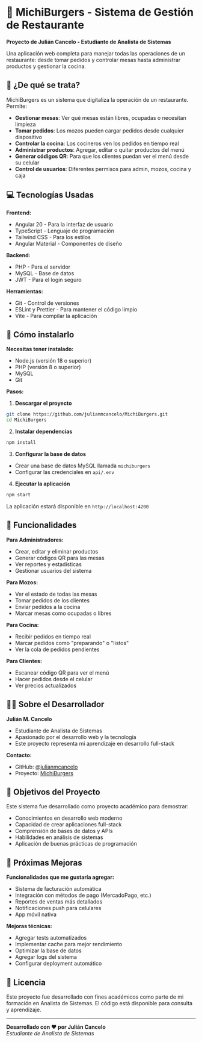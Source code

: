 # 🍔 MichiBurgers - Sistema de Gestión de Restaurante

**Proyecto de Julián Cancelo - Estudiante de Analista de Sistemas**

Una aplicación web completa para manejar todas las operaciones de un restaurante: desde tomar pedidos y controlar mesas hasta administrar productos y gestionar la cocina.

## 🎯 ¿De qué se trata?

MichiBurgers es un sistema que digitaliza la operación de un restaurante. Permite:

- **Gestionar mesas**: Ver qué mesas están libres, ocupadas o necesitan limpieza
- **Tomar pedidos**: Los mozos pueden cargar pedidos desde cualquier dispositivo
- **Controlar la cocina**: Los cocineros ven los pedidos en tiempo real
- **Administrar productos**: Agregar, editar o quitar productos del menú
- **Generar códigos QR**: Para que los clientes puedan ver el menú desde su celular
- **Control de usuarios**: Diferentes permisos para admin, mozos, cocina y caja

## 💻 Tecnologías Usadas

**Frontend:**
- Angular 20 - Para la interfaz de usuario
- TypeScript - Lenguaje de programación
- Tailwind CSS - Para los estilos
- Angular Material - Componentes de diseño

**Backend:**
- PHP - Para el servidor
- MySQL - Base de datos
- JWT - Para el login seguro

**Herramientas:**
- Git - Control de versiones
- ESLint y Prettier - Para mantener el código limpio
- Vite - Para compilar la aplicación

## 🔧 Cómo instalarlo

**Necesitas tener instalado:**
- Node.js (versión 18 o superior)
- PHP (versión 8 o superior)
- MySQL
- Git

**Pasos:**

1. **Descargar el proyecto**
```bash
git clone https://github.com/julianmcancelo/MichiBurgers.git
cd MichiBurgers
```

2. **Instalar dependencias**
```bash
npm install
```

3. **Configurar la base de datos**
- Crear una base de datos MySQL llamada `michiburgers`
- Configurar las credenciales en `api/.env`

4. **Ejecutar la aplicación**
```bash
npm start
```

La aplicación estará disponible en `http://localhost:4200`

## 📱 Funcionalidades

**Para Administradores:**
- Crear, editar y eliminar productos
- Generar códigos QR para las mesas
- Ver reportes y estadísticas
- Gestionar usuarios del sistema

**Para Mozos:**
- Ver el estado de todas las mesas
- Tomar pedidos de los clientes
- Enviar pedidos a la cocina
- Marcar mesas como ocupadas o libres

**Para Cocina:**
- Recibir pedidos en tiempo real
- Marcar pedidos como "preparando" o "listos"
- Ver la cola de pedidos pendientes

**Para Clientes:**
- Escanear código QR para ver el menú
- Hacer pedidos desde el celular
- Ver precios actualizados

## 👨‍💻 Sobre el Desarrollador

**Julián M. Cancelo**
- Estudiante de Analista de Sistemas
- Apasionado por el desarrollo web y la tecnología
- Este proyecto representa mi aprendizaje en desarrollo full-stack

**Contacto:**
- GitHub: [@julianmcancelo](https://github.com/julianmcancelo)
- Proyecto: [MichiBurgers](https://github.com/julianmcancelo/MichiBurgers)

## 🎯 Objetivos del Proyecto

Este sistema fue desarrollado como proyecto académico para demostrar:
- Conocimientos en desarrollo web moderno
- Capacidad de crear aplicaciones full-stack
- Comprensión de bases de datos y APIs
- Habilidades en análisis de sistemas
- Aplicación de buenas prácticas de programación

## 🚀 Próximas Mejoras

**Funcionalidades que me gustaría agregar:**
- Sistema de facturación automática
- Integración con métodos de pago (MercadoPago, etc.)
- Reportes de ventas más detallados
- Notificaciones push para celulares
- App móvil nativa

**Mejoras técnicas:**
- Agregar tests automatizados
- Implementar cache para mejor rendimiento
- Optimizar la base de datos
- Agregar logs del sistema
- Configurar deployment automático

## 📄 Licencia

Este proyecto fue desarrollado con fines académicos como parte de mi formación en Analista de Sistemas. El código está disponible para consulta y aprendizaje.

---

**Desarrollado con ❤️ por Julián Cancelo**  
*Estudiante de Analista de Sistemas*

